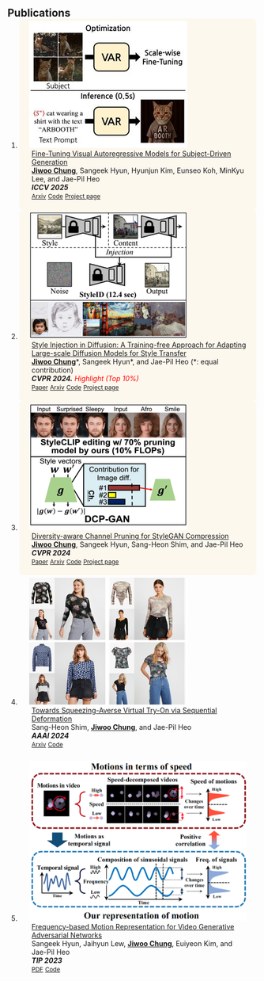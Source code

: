 <h2 id="publications" style="margin: 2px 0px -15px;">Publications</h2>

<div class="publications">
<ol class="bibliography">

<li style="background-color: rgba(255,165,0,0.06); border-radius: 8px; padding: 5px 5px 20px 5px;">
<div class="pub-row">
  <div class="col-sm-3 abbr" style="position: relative;padding-right: 15px;padding-left: 15px;">
    <img src="assets/img/ARBooth_2025.jpg" class="teaser img-fluid z-depth-1">
    <!-- <abbr class="badge">AAAI</abbr> -->
  </div>

  <div class="col-sm-9" style="position: relative;padding-right: 15px;padding-left: 20px;">
    <div class="title"><a href="https://arxiv.org/abs/2504.02612">Fine-Tuning Visual Autoregressive Models for Subject-Driven Generation</a></div>
    <div class="author"><u><strong>Jiwoo Chung</strong></u>, Sangeek Hyun, Hyunjun Kim, Eunseo Koh, MinKyu Lee, and Jae-Pil Heo</div>
    <div class="periodical"><em><strong>ICCV 2025</strong> </em></div>
    <div class="links">
      <a href="https://arxiv.org/abs/2504.02612" class="btn btn-sm z-depth-0" role="button" target="_blank" style="font-size:12px;">Arxiv</a>
      <a href="https://github.com/jiwoogit/ARBooth" class="btn btn-sm z-depth-0" role="button" target="_blank" style="font-size:12px;">Code</a>
      <a href="https://jiwoogit.github.io/ARBooth" class="btn btn-sm z-depth-0" role="button" target="_blank" style="font-size:12px;">Project page</a>
    </div>
  </div>
</div>
</li>


<li style="background-color: rgba(255,165,0,0.06); border-radius: 8px; padding: 5px 5px 20px 5px;">
<div class="pub-row">
  <div class="col-sm-3 abbr" style="position: relative;padding-right: 15px;padding-left: 15px;">
    <img src="assets/img/styleid_thumb_resize.png" class="teaser img-fluid z-depth-1">
    <!-- <abbr class="badge">CVPR</abbr> -->
  </div>

  <div class="col-sm-9" style="position: relative;padding-right: 15px;padding-left: 20px;">
    <div class="title"><a href="https://openaccess.thecvf.com/content/CVPR2024/html/Chung_Style_Injection_in_Diffusion_A_Training-free_Approach_for_Adapting_Large-scale_CVPR_2024_paper.html">Style Injection in Diffusion: A Training-free Approach for Adapting Large-scale Diffusion Models for Style Transfer</a></div>
    <div class="author"><u><strong>Jiwoo Chung</strong></u>*, Sangeek Hyun*, and Jae-Pil Heo (*: equal contribution)</div>
    <div class="periodical"><em><strong>CVPR 2024.</strong> <span style="color:red;">Highlight (Top 10%)</span></em></div>
    <div class="links">
        <a href="https://openaccess.thecvf.com/content/CVPR2024/html/Chung_Style_Injection_in_Diffusion_A_Training-free_Approach_for_Adapting_Large-scale_CVPR_2024_paper.html" class="btn btn-sm z-depth-0" role="button" target="_blank" style="font-size:12px;">Paper</a>
        <a href="https://arxiv.org/abs/2312.09008" class="btn btn-sm z-depth-0" role="button" target="_blank" style="font-size:12px;">Arxiv</a>
        <a href="https://github.com/jiwoogit/StyleID" class="btn btn-sm z-depth-0" role="button" target="_blank" style="font-size:12px;">Code</a>
        <a href="https://jiwoogit.github.io/StyleID_site/" class="btn btn-sm z-depth-0" role="button" target="_blank" style="font-size:12px;">Project page</a>
        <!-- <strong><a style="color:#e74d3c; font-weight:600"><i>Oral Presentation</i></a></strong> -->
    </div>
  </div>
</div>
</li>

<li style="background-color: rgba(255,165,0,0.06); border-radius: 8px; padding: 5px 5px 20px 5px;">
<div class="pub-row">
  <div class="col-sm-3 abbr" style="position: relative;padding-right: 15px;padding-left: 15px;">
    <img src="assets/img/dcpgan_thumb_resize.png" class="teaser img-fluid z-depth-1">
    <!-- <abbr class="badge">CVPR</abbr> -->
  </div>

  <div class="col-sm-9" style="position: relative;padding-right: 15px;padding-left: 20px;">
    <div class="title"><a href="https://openaccess.thecvf.com/content/CVPR2024/html/Chung_Diversity-aware_Channel_Pruning_for_StyleGAN_Compression_CVPR_2024_paper.html">Diversity-aware Channel Pruning for StyleGAN Compression
</a></div>
    <div class="author"><u><strong>Jiwoo Chung</strong></u>, Sangeek Hyun, Sang-Heon Shim, and Jae-Pil Heo</div>
    <div class="periodical"><em><strong>CVPR 2024</strong></em></div>
    <div class="links">
        <a href="https://openaccess.thecvf.com/content/CVPR2024/html/Chung_Diversity-aware_Channel_Pruning_for_StyleGAN_Compression_CVPR_2024_paper.html" class="btn btn-sm z-depth-0" role="button" target="_blank" style="font-size:12px;">Paper</a>
        <a href="https://arxiv.org/abs/2403.13548" class="btn btn-sm z-depth-0" role="button" target="_blank" style="font-size:12px;">Arxiv</a>
        <a href="https://github.com/jiwoogit/DCP-GAN" class="btn btn-sm z-depth-0" role="button" target="_blank" style="font-size:12px;">Code</a>
        <a href="https://jiwoogit.github.io/DCP-GAN_site/" class="btn btn-sm z-depth-0" role="button" target="_blank" style="font-size:12px;">Project page</a>
        <!-- <strong><a style="color:#e74d3c; font-weight:600"><i>Oral Presentation</i></a></strong> -->
    </div>
  </div>
</div>
</li>

<li style="padding: 5px 5px 20px 5px;">
<div class="pub-row">
  <div class="col-sm-3 abbr" style="position: relative;padding-right: 15px;padding-left: 15px;">
    <img src="assets/img/sdviton_thumb_resize.png" class="teaser img-fluid z-depth-1">
    <!-- <abbr class="badge">AAAI</abbr> -->
  </div>

  <div class="col-sm-9" style="position: relative;padding-right: 15px;padding-left: 20px;">
    <div class="title"><a href="https://arxiv.org/abs/2312.15861">Towards Squeezing-Averse Virtual Try-On via Sequential Deformation</a></div>
    <div class="author">Sang-Heon Shim, <u><strong>Jiwoo Chung</strong></u>, and Jae-Pil Heo</div>
    <div class="periodical"><em><strong>AAAI 2024</strong></em></div>
    <div class="links">
      <a href="https://arxiv.org/abs/2312.15861" class="btn btn-sm z-depth-0" role="button" target="_blank" style="font-size:12px;">Arxiv</a>
      <a href="https://github.com/SHShim0513/SD-VITON" class="btn btn-sm z-depth-0" role="button" target="_blank" style="font-size:12px;">Code</a>
    </div>
  </div>
</div>
</li>

<li style="padding: 5px 5px 20px 5px;">
<div class="pub-row">
  <div class="col-sm-3 abbr" style="position: relative;padding-right: 15px;padding-left: 15px;">
    <img src="assets/img/TIP_2023.png" class="teaser img-fluid z-depth-1">
    <!-- <abbr class="badge">TIP</abbr> -->
  </div>

  <div class="col-sm-9" style="position: relative;padding-right: 15px;padding-left: 20px;">
    <div class="title"><a href="https://ieeexplore.ieee.org/document/10183834">Frequency-based Motion Representation for Video Generative Adversarial Networks</a></div>
    <div class="author">Sangeek Hyun, Jaihyun Lew, <u><strong>Jiwoo Chung</strong></u>, Euiyeon Kim, and Jae-Pil Heo</div>
    <div class="periodical"><em><strong>TIP 2023</strong>
</em></div>
    <div class="links">
      <a href="https://ieeexplore.ieee.org/document/10183834" class="btn btn-sm z-depth-0" role="button" target="_blank" style="font-size:12px;">PDF</a>
      <a href="https://github.com/hse1032/Frequency-based-Motion-Representation-for-Video-GANs" class="btn btn-sm z-depth-0" role="button" target="_blank" style="font-size:12px;">Code</a>
    </div>
  </div>
</div>
</li>
  

</ol>
</div>
